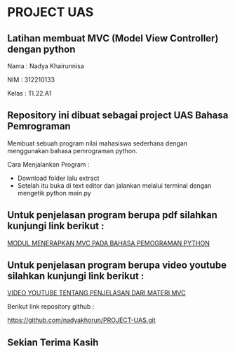 # PROJECT UAS
## Latihan membuat MVC (Model View Controller) dengan python

Nama : Nadya Khairunnisa

NIM : 312210133

Kelas : TI.22.A1

## Repository ini dibuat sebagai project UAS Bahasa Pemrograman

Membuat sebuah program nilai mahasiswa sederhana dengan menggunakan bahasa pemrograman python.

Cara Menjalankan Program :

- Download folder lalu extract
- Setelah itu buka di text editor dan jalankan melalui terminal dengan mengetik python main.py

## Untuk penjelasan program berupa pdf silahkan kunjungi link berikut :
[MODUL MENERAPKAN MVC PADA BAHASA PEMOGRAMAN PYTHON](https://drive.google.com/file/d/1mC6cZ05sK65wrn0nTMBaF0gqmgl8y_D3/view?usp=share_link)

## Untuk penjelasan program berupa video youtube silahkan kunjungi link berikut :

[VIDEO YOUTUBE TENTANG PENJELASAN DARI MATERI MVC](https://youtu.be/cGoPLVVovOo)

Berikut link repository github :

https://github.com/nadyakhorun/PROJECT-UAS.git

## Sekian Terima Kasih
